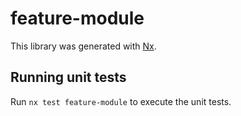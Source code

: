 # feature-module

This library was generated with [Nx](https://nx.dev).

## Running unit tests

Run `nx test feature-module` to execute the unit tests.
